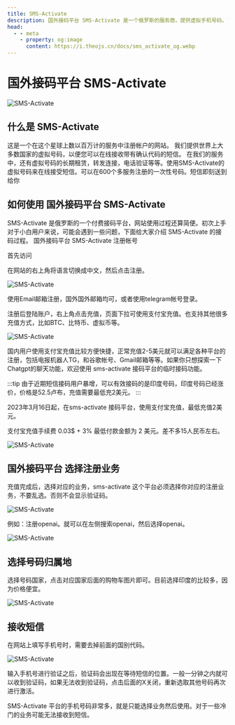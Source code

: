 ```yaml
---
title: SMS-Activate
description: 国外接码平台 SMS-Activate 是一个俄罗斯的服务商，提供虚拟手机号码，可以接收短信验证码，可以用于注册海外服务
head:
  - - meta
    - property: og:image
      content: https://i.theojs.cn/docs/sms_activate_og.webp
---
```


# 国外接码平台 SMS-Activate

![SMS-Activate](https://i.theojs.cn/docs/sms_activate_og.webp '国外接码平台 SMS-Activate')

## 什么是 SMS-Activate <Pill name="SMS-Activate官网" link="https://itheo.top/sms" image="https://smsactivate.s3.eu-central-1.amazonaws.com/assets/img/activate_favicon32.svg" alt="SMS-Activate图标" />

这是一个在这个星球上数以百万计的服务中注册帐户的网站。 我们提供世界上大多数国家的虚拟号码，以便您可以在线接收带有确认代码的短信。 在我们的服务中，还有虚拟号码的长期租赁，转发连接，电话验证等等。使用SMS-Activate的虚拟号码来在线接受短信。可以在600个多服务注册的一次性号码。短信即刻送到给你

## 如何使用 国外接码平台 SMS-Activate

SMS-Activate 是俄罗斯的一个付费接码平台，网站使用过程还算简便。初次上手对于小白用户来说，可能会遇到一些问题，下面给大家介绍 SMS-Activate 的接码过程。
国外接码平台 SMS-Activate 注册帐号

首先访问 <Pill name="SMS-Activate官网" link="https://itheo.top/sms" image="https://smsactivate.s3.eu-central-1.amazonaws.com/assets/img/activate_favicon32.svg" alt="SMS-Activate图标" />

在网站的右上角将语言切换成中文，然后点击注册。

![SMS-Activate](https://i.theojs.cn/docs/20240113215937.webp '注册 [SMS-Activate](https://itheo.top/sms) 账号')

使用Email邮箱注册，国外国外邮箱均可，或者使用telegram帐号登录。

注册后登陆账户，右上角点击充值，页面下拉可使用支付宝充值。也支持其他很多充值方式，比如BTC、比特币、虚拟币等。

![SMS-Activate](https://i.theojs.cn/docs/20240113220010.webp '充值余额')

国内用户使用支付宝充值比较方便快捷，正常充值2-5美元就可以满足各种平台的注册，包括电报机器人TG，和谷歌帐号、Gmail邮箱等等。如果你只想探索一下Chatgpt的聊天功能，欢迎使用 sms-activate 接码平台的临时接码功能。

:::tip
由于近期短信接码用户暴增，可以有效接码的是印度号码，印度号码已经涨价，价格是52.5卢布，充值需要最低充2美元。
:::

2023年3月16日起，在sms-activate 接码平台，使用支付宝充值，最低充值2美元。

支付宝充值手续费 0.03$ + 3% 最低付款金额为 2 美元。差不多15人民币左右。

![SMS-Activate](https://i.theojs.cn/docs/20240113220109.webp '充值余额')

## 国外接码平台 选择注册业务

充值完成后，选择对应的业务，sms-activate 这个平台必须选择你对应的注册业务，不要乱选。否则不会显示验证码。

![SMS-Activate](https://i.theojs.cn/docs/20240113220135.webp '选择注册业务')

例如：注册openai。就可以在左侧搜索openai，然后选择openai。

![SMS-Activate](https://i.theojs.cn/docs/20240113220155.webp '注册openai')

## 选择号码归属地

选择号码国家，点击对应国家后面的购物车图片即可。目前选择印度的比较多，因为价格便宜。

![SMS-Activate](https://i.theojs.cn/docs/20240113220219.webp '选择号码归属地')

## 接收短信

在网站上填写手机号时，需要去掉前面的国别代码。

![SMS-Activate](https://i.theojs.cn/docs/20240113220246.webp '接收短信')

输入手机号进行验证之后，验证码会出现在等待短信的位置。一般一分钟之内就可以收到验证码，如果无法收到验证码，点击后面的X关闭，重新选取其他号码再次进行激活。

SMS-Activate 平台的手机号码非常多，就是只能选择业务然后使用。对于一些冷门的业务可能无法接收到短信。
